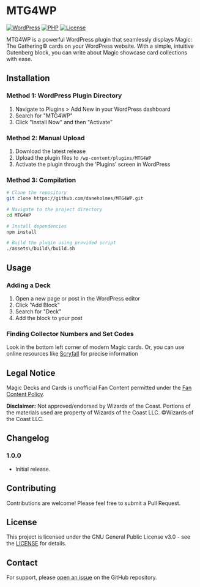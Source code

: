 # MTG4WP

[![WordPress](https://img.shields.io/badge/WordPress-6.1%2B-blue.svg)](https://wordpress.org/download/)
[![PHP](https://img.shields.io/badge/PHP-7.4%2B-purple.svg)](https://www.php.net/)
[![License](https://img.shields.io/badge/License-GPL--3.0-green.svg)](https://www.gnu.org/licenses/gpl-3.0.html)

MTG4WP is a powerful WordPress plugin that seamlessly displays Magic: The Gathering© cards on your WordPress website. With a simple, intuitive Gutenberg block, you can write about Magic showcase card collections with ease.

## Installation

### Method 1: WordPress Plugin Directory
1. Navigate to Plugins > Add New in your WordPress dashboard
2. Search for "MTG4WP"
3. Click "Install Now" and then "Activate"

### Method 2: Manual Upload
1. Download the latest release
2. Upload the plugin files to `/wp-content/plugins/MTG4WP`
3. Activate the plugin through the 'Plugins' screen in WordPress

### Method 3: Compilation
```zsh
# Clone the repository
git clone https://github.com/daneholmes/MTG4WP.git

# Navigate to the project directory
cd MTG4WP

# Install dependencies
npm install

# Build the plugin using provided script
./assets\/build\/build.sh
```

## Usage

### Adding a Deck
1. Open a new page or post in the WordPress editor
2. Click "Add Block"
3. Search for "Deck"
4. Add the block to your post

### Finding Collector Numbers and Set Codes
Look in the bottom left corner of modern Magic cards. Or, you can use online resources like [Scryfall](https://scryfall.com) for precise information

## Legal Notice

Magic Decks and Cards is unofficial Fan Content permitted under the [Fan Content Policy](https://company.wizards.com/en/legal/fancontentpolicy). 

**Disclaimer:** Not approved/endorsed by Wizards of the Coast. Portions of the materials used are property of Wizards of the Coast LLC. ©Wizards of the Coast LLC.

## Changelog

### 1.0.0
- Initial release.

## Contributing

Contributions are welcome! Please feel free to submit a Pull Request.

## License

This project is licensed under the GNU General Public License v3.0 - see the [LICENSE](https://www.gnu.org/licenses/gpl-3.0.html) for details.

## Contact

For support, please [open an issue](https://github.com/daneholmes/MTG4WP/issues) on the GitHub repository.

